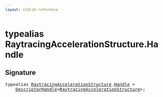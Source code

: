 ```yaml
---
layout: stdlib-reference
---
```


# typealias RaytracingAccelerationStructure\.Handle

## Signature

<pre>
<span class='code_keyword'>typealias</span> <a href="../types/raytracingaccelerationstructure-0am/index" class="code_type">RaytracingAccelerationStructure</a>.<a href="handle-0" class="code_type">Handle</a> = 
    <a href="../types/descriptorhandle-0a/index" class="code_type">DescriptorHandle</a>&lt;<a href="../types/raytracingaccelerationstructure-0am/index" class="code_type">RaytracingAccelerationStructure</a>&gt;;
</pre>

